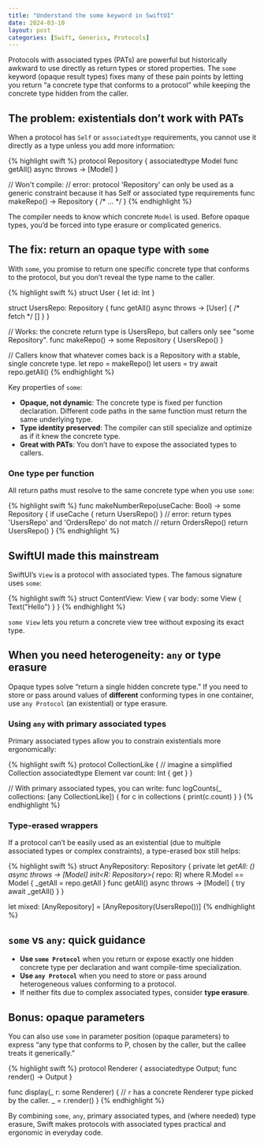 ```yaml
---
title: "Understand the some keyword in SwiftUI"
date: 2024-03-10
layout: post
categories: [Swift, Generics, Protocols]
---
```


Protocols with associated types (PATs) are powerful but historically awkward to use directly as return types or stored properties. The `some` keyword (opaque result types) fixes many of these pain points by letting you return “a concrete type that conforms to a protocol” while keeping the concrete type hidden from the caller.

## The problem: existentials don’t work with PATs

When a protocol has `Self` or `associatedtype` requirements, you cannot use it directly as a type unless you add more information:

{% highlight swift %}
protocol Repository {
    associatedtype Model
    func getAll() async throws -> [Model]
}

// Won't compile:
// error: protocol 'Repository' can only be used as a generic constraint because it has Self or associated type requirements
func makeRepo() -> Repository { /* ... */ }
{% endhighlight %}

The compiler needs to know which concrete `Model` is used. Before opaque types, you’d be forced into type erasure or complicated generics.

## The fix: return an opaque type with `some`

With `some`, you promise to return one specific concrete type that conforms to the protocol, but you don’t reveal the type name to the caller.

{% highlight swift %}
struct User { let id: Int }

struct UsersRepo: Repository {
    func getAll() async throws -> [User] { /* fetch */ [] }
}

// Works: the concrete return type is UsersRepo, but callers only see "some Repository".
func makeRepo() -> some Repository { UsersRepo() }

// Callers know that whatever comes back is a Repository with a stable, single concrete type.
let repo = makeRepo()
let users = try await repo.getAll()
{% endhighlight %}

Key properties of `some`:

- **Opaque, not dynamic**: The concrete type is fixed per function declaration. Different code paths in the same function must return the same underlying type.
- **Type identity preserved**: The compiler can still specialize and optimize as if it knew the concrete type.
- **Great with PATs**: You don’t have to expose the associated types to callers.

### One type per function

All return paths must resolve to the same concrete type when you use `some`:

{% highlight swift %}
func makeNumberRepo(useCache: Bool) -> some Repository {
    if useCache { return UsersRepo() }
    // error: return types 'UsersRepo' and 'OrdersRepo' do not match
    // return OrdersRepo()
    return UsersRepo()
}
{% endhighlight %}

## SwiftUI made this mainstream

SwiftUI’s `View` is a protocol with associated types. The famous signature uses `some`:

{% highlight swift %}
struct ContentView: View {
    var body: some View {
        Text("Hello")
    }
}
{% endhighlight %}

`some View` lets you return a concrete view tree without exposing its exact type.

## When you need heterogeneity: `any` or type erasure

Opaque types solve “return a single hidden concrete type.” If you need to store or pass around values of **different** conforming types in one container, use `any Protocol` (an existential) or type erasure.

### Using `any` with primary associated types

Primary associated types allow you to constrain existentials more ergonomically:

{% highlight swift %}
protocol CollectionLike<Element> { // imagine a simplified Collection
    associatedtype Element
    var count: Int { get }
}

// With primary associated types, you can write:
func logCounts(_ collections: [any CollectionLike<Int>]) {
    for c in collections { print(c.count) }
}
{% endhighlight %}

### Type-erased wrappers

If a protocol can’t be easily used as an existential (due to multiple associated types or complex constraints), a type-erased box still helps:

{% highlight swift %}
struct AnyRepository<Model>: Repository {
    private let _getAll: () async throws -> [Model]
    init<R: Repository>(_ repo: R) where R.Model == Model {
        _getAll = repo.getAll
    }
    func getAll() async throws -> [Model] { try await _getAll() }
}

let mixed: [AnyRepository<User>] = [AnyRepository(UsersRepo())]
{% endhighlight %}

## `some` vs `any`: quick guidance

- **Use `some Protocol`** when you return or expose exactly one hidden concrete type per declaration and want compile-time specialization.
- **Use `any Protocol`** when you need to store or pass around heterogeneous values conforming to a protocol.
- If neither fits due to complex associated types, consider **type erasure**.

## Bonus: opaque parameters

You can also use `some` in parameter position (opaque parameters) to express “any type that conforms to P, chosen by the caller, but the callee treats it generically.”

{% highlight swift %}
protocol Renderer { associatedtype Output; func render() -> Output }

func display(_ r: some Renderer) {
    // `r` has a concrete Renderer type picked by the caller.
    _ = r.render()
}
{% endhighlight %}

By combining `some`, `any`, primary associated types, and (where needed) type erasure, Swift makes protocols with associated types practical and ergonomic in everyday code.
